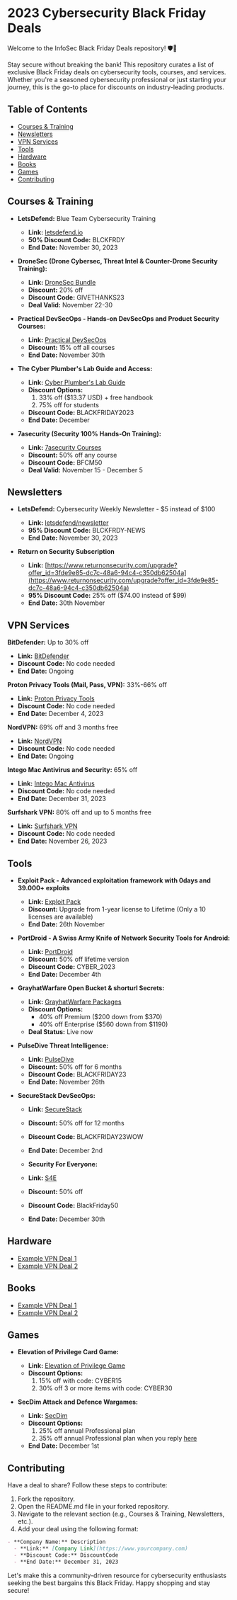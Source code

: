 # 2023 Cybersecurity Black Friday Deals

Welcome to the InfoSec Black Friday Deals repository! 🛡️🎁

Stay secure without breaking the bank! This repository curates a list of exclusive Black Friday deals on cybersecurity tools, courses, and services. Whether you're a seasoned cybersecurity professional or just starting your journey, this is the go-to place for discounts on industry-leading products.

## Table of Contents
- [Courses & Training](#courses--training)
- [Newsletters](#newsletters)
- [VPN Services](#vpn-services)
- [Tools](#tools)
- [Hardware](#hardware)
- [Books](#books)
- [Games](#games)
- [Contributing](#contributing)

## Courses & Training
- **LetsDefend:** Blue Team Cybersecurity Training
  - **Link:** [letsdefend.io](https://letsdefend.io)
  - **50% Discount Code:** BLCKFRDY
  - **End Date:** November 30, 2023

 - **DroneSec (Drone Cybersec, Threat Intel & Counter-Drone Security Training):**
   - **Link:** [DroneSec Bundle](https://training.dronesec.com/p/bundle)
   - **Discount:** 20% off
   - **Discount Code:** GIVETHANKS23
   - **Deal Valid:** November 22-30

- **Practical DevSecOps - Hands-on DevSecOps and Product Security Courses:**
  - **Link:** [Practical DevSecOps](https://www.practical-devsecops.com/black-friday/)
  - **Discount:** 15% off all courses
  - **End Date:** November 30th

- **The Cyber Plumber's Lab Guide and Access:**
  - **Link:** [Cyber Plumber's Lab Guide](https://opsdisk.gumroad.com/l/cphlab/blackfriday2023)
  - **Discount Options:**
    1. 33% off ($13.37 USD) + free handbook
    2. 75% off for students
  - **Discount Code:** BLACKFRIDAY2023
  - **End Date:** December

- **7asecurity (Security 100% Hands-On Training):**
  - **Link:** [7asecurity Courses](https://store.7asecurity.com)
  - **Discount:** 50% off any course
  - **Discount Code:** BFCM50
  - **Deal Valid:** November 15 - December 5



## Newsletters
- **LetsDefend:** Cybersecurity Weekly Newsletter - $5 instead of $100
  - **Link:** [letsdefend/newsletter](https://letsdefend.io/cybersecurity-news.html)
  - **95% Discount Code:** BLCKFRDY-NEWS
  - **End Date:** November 30, 2023

 
- **Return on Security Subscription**
  - **Link:** [https://www.returnonsecurity.com/upgrade?offer_id=3fde9e85-dc7c-48a6-94c4-c350db62504a](https://www.returnonsecurity.com/upgrade?offer_id=3fde9e85-dc7c-48a6-94c4-c350db62504a)
  - **95% Discount Code:** 25% off ($74.00 instead of $99)
  - **End Date:** 30th November
 

## VPN Services
**BitDefender:** Up to 30% off
  - **Link:** [BitDefender](https://www.bitdefender.com/solutions)
  - **Discount Code:** No code needed
  - **End Date:** Ongoing

**Proton Privacy Tools (Mail, Pass, VPN):** 33%-66% off
  - **Link:** [Proton Privacy Tools](https://proton.me/support/black-friday-2023)
  - **Discount Code:** No code needed
  - **End Date:** December 4, 2023

**NordVPN:** 69% off and 3 months free
  - **Link:** [NordVPN](https://nordvpn.com/offer)
  - **Discount Code:** No code needed
  - **End Date:** Ongoing

**Intego Mac Antivirus and Security:** 65% off
  - **Link:** [Intego Mac Antivirus](https://offer.intego.com/en/mpb-sale?aff_id=14341&coupon=1Y29X2&vpn=1)
  - **Discount Code:** No code needed
  - **End Date:** December 31, 2023

**Surfshark VPN:** 80% off and up to 5 months free
  - **Link:** [Surfshark VPN](https://surfshark.com/deal/blackfriday)
  - **Discount Code:** No code needed
  - **End Date:** November 26, 2023

## Tools
- **Exploit Pack - Advanced exploitation framework with 0days and 39.000+ exploits**
  - **Link:** [Exploit Pack](https://exploitpack.com/order.html)
  - **Discount:** Upgrade from 1-year license to Lifetime (Only a 10 licenses are available)
  - **End Date:** 26th November

- **PortDroid - A Swiss Army Knife of Network Security Tools for Android:**
  - **Link:** [PortDroid](https://portdroid.net/black-friday-2023/)
  - **Discount:** 50% off lifetime version
  - **Discount Code:** CYBER_2023
  - **End Date:** December 4th

- **GrayhatWarfare Open Bucket & shorturl Secrets:**
  - **Link:** [GrayhatWarfare Packages](https://grayhatwarfare.com/packages)
  - **Discount Options:**
    - 40% off Premium ($200 down from $370)
    - 40% off Enterprise ($560 down from $1190)
  - **Deal Status:** Live now

- **PulseDive Threat Intelligence:**
  - **Link:** [PulseDive](https://pulsedive.com/about/enterprise)
  - **Discount:** 50% off for 6 months
  - **Discount Code:** BLACKFRIDAY23
  - **End Date:** November 26th

- **SecureStack DevSecOps:**
  - **Link:** [SecureStack](https://securestack.com/black-friday-sale)
  - **Discount:** 50% off for 12 months
  - **Discount Code:** BLACKFRIDAY23WOW
  - **End Date:** December 2nd

  - **Security For Everyone:**
  - **Link:** [S4E](https://securityforeveryone.com/blog/unprecedented-black-friday-deal-50-off)
  - **Discount:** 50% off
  - **Discount Code:** BlackFriday50
  - **End Date:** December 30th


## Hardware
- [Example VPN Deal 1](link)
- [Example VPN Deal 2](link)

## Books
- [Example VPN Deal 1](link)
- [Example VPN Deal 2](link)

## Games
- **Elevation of Privilege Card Game:**
  - **Link:** [Elevation of Privilege Game](https://agilestationery.com/products/elevation-of-privilege-game)
  - **Discount Options:**
    1. 15% off with code: CYBER15
    2. 30% off 3 or more items with code: CYBER30

- **SecDim Attack and Defence Wargames:**
  - **Link:** [SecDim](https://secdim.com)
  - **Discount Options:**
    1. 25% off annual Professional plan
    2. 35% off annual Professional plan when you reply [here](https://discuss.secdim.com/t/35-off-annual-professional-plan/1568)
  - **End Date:** December 1st


## Contributing

Have a deal to share? Follow these steps to contribute:

1. Fork the repository.
2. Open the README.md file in your forked repository.
3. Navigate to the relevant section (e.g., Courses & Training, Newsletters, etc.).
4. Add your deal using the following format:

```markdown
- **Company Name:** Description
  - **Link:** [Company Link](https://www.yourcompany.com)
  - **Discount Code:** DiscountCode
  - **End Date:** December 31, 2023
```


Let's make this a community-driven resource for cybersecurity enthusiasts seeking the best bargains this Black Friday. Happy shopping and stay secure!
